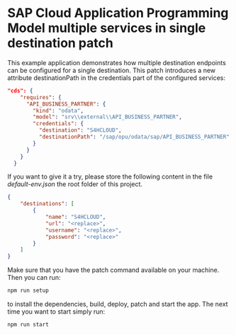 # SAP Cloud Application Programming Model multiple services in single destination patch

This example application demonstrates how multiple destination endpoints can be configured for a single destination.
This patch introduces a new attribute destinationPath in the credentials part of the configured services:

```json
"cds": {
    "requires": {
      "API_BUSINESS_PARTNER": {
        "kind": "odata",
        "model": "srv\\external\\API_BUSINESS_PARTNER",
        "credentials": {
          "destination": "S4HCLOUD",
          "destinationPath": "/sap/opu/odata/sap/API_BUSINESS_PARTNER"
        }
      }
    }
  }
```

If you want to give it a try, please store the following content in the file *default-env.json* the root folder of this project.

```json
{
    "destinations": [
        {
            "name": "S4HCLOUD",
            "url": "<replace>",
            "username": "<replace>",
            "password": "<replace>"
        }
    ]
}
```

Make sure that you have the patch command available on your machine. Then you can run:

```bash
npm run setup
```

to install the dependencies, build, deploy, patch and start the app. The next time you want to start simply run:

```bash
npm run start
```

